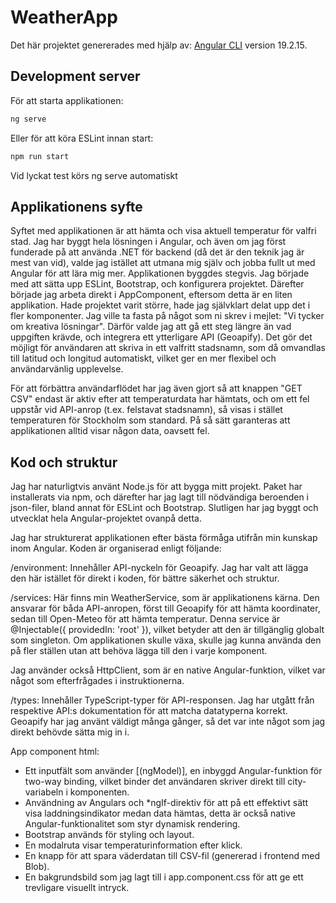 # WeatherApp

Det här projektet genererades med hjälp av: [Angular CLI](https://github.com/angular/angular-cli) version 19.2.15.

## Development server

För att starta applikationen:

```bash
ng serve
```
Eller för att köra ESLint innan start:
```bash
npm run start
```
Vid lyckat test körs ng serve automatiskt


## Applikationens syfte
Syftet med applikationen är att hämta och visa aktuell temperatur för valfri stad. Jag har byggt hela lösningen i Angular, och även om jag först funderade på att använda .NET för backend (då det är den teknik jag är mest van vid), valde jag istället att utmana mig själv och jobba fullt ut med Angular för att lära mig mer.
Applikationen byggdes stegvis. Jag började med att sätta upp ESLint, Bootstrap, och konfigurera projektet. Därefter började jag arbeta direkt i AppComponent, eftersom detta är en liten applikation. Hade projektet varit större, hade jag självklart delat upp det i fler komponenter.
Jag ville ta fasta på något som ni skrev i mejlet: "Vi tycker om kreativa lösningar". Därför valde jag att gå ett steg längre än vad uppgiften krävde, och integrera ett ytterligare API (Geoapify). Det gör det möjligt för användaren att skriva in ett valfritt stadsnamn, som då omvandlas till latitud och longitud automatiskt, vilket ger en mer flexibel och användarvänlig upplevelse.

För att förbättra användarflödet har jag även gjort så att knappen "GET CSV" endast är aktiv efter att temperaturdata har hämtats, och om ett fel uppstår vid API-anrop (t.ex. felstavat stadsnamn), så visas i stället temperaturen för Stockholm som standard. På så sätt garanteras att applikationen alltid visar någon data, oavsett fel.

## Kod och struktur
Jag har naturligtvis använt Node.js för att bygga mitt projekt. Paket har installerats via npm, och därefter har jag lagt till nödvändiga beroenden i json-filer, bland annat för ESLint och Bootstrap. Slutligen har jag byggt och utvecklat hela Angular-projektet ovanpå detta.

Jag har strukturerat applikationen efter bästa förmåga utifrån min kunskap inom Angular. Koden är organiserad enligt följande:

/environment: Innehåller API-nyckeln för Geoapify. Jag har valt att lägga den här istället för direkt i koden, för bättre säkerhet och struktur.

/services: Här finns min WeatherService, som är applikationens kärna. Den ansvarar för båda API-anropen, först till Geoapify för att hämta koordinater, sedan till Open-Meteo för att hämta temperatur.
Denna service är @Injectable({ providedIn: 'root' }), vilket betyder att den är tillgänglig globalt som singleton. Om applikationen skulle växa, skulle jag kunna använda den på fler ställen utan att behöva lägga till den i varje komponent.

Jag använder också HttpClient, som är en native Angular-funktion, vilket var något som efterfrågades i instruktionerna.

/types: Innehåller TypeScript-typer för API-responsen. Jag har utgått från respektive API:s dokumentation för att matcha datatyperna korrekt. Geoapify har jag använt väldigt många gånger, så det var inte något som jag direkt behövde sätta mig in i.

App component html:
- Ett inputfält som använder [(ngModel)], en inbyggd Angular-funktion för two-way binding, vilket binder det användaren skriver direkt till city-variabeln i komponenten.
- Användning av Angulars <ng-container> och *ngIf-direktiv för att på ett effektivt sätt visa laddningsindikator medan data hämtas, detta är också native Angular-funktionalitet som styr dynamisk rendering.
- Bootstrap används för styling och layout.
- En modalruta visar temperaturinformation efter klick.
- En knapp för att spara väderdatan till CSV-fil (genererad i frontend med Blob).
- En bakgrundsbild som jag lagt till i app.component.css för att ge ett trevligare visuellt intryck.




